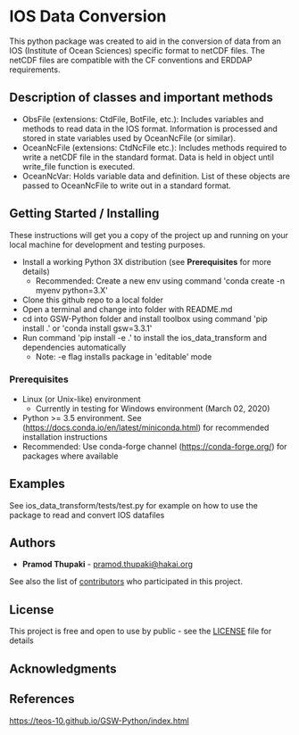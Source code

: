 # IOS Data Conversion

This python package was created to aid in the conversion of data from an IOS (Institute of Ocean Sciences) specific format to netCDF files.
The netCDF files are compatible with the CF conventions and ERDDAP requirements. 


## Description of classes and important methods
* ObsFile (extensions: CtdFile, BotFile, etc.): Includes variables and methods to read data in the IOS format. Information is processed and stored in state variables used by OceanNcFile (or similar).
* OceanNcFile (extensions: CtdNcFile etc.): Includes methods required to write a netCDF file in the standard format. Data is held in object until write_file function is executed.
* OceanNcVar: Holds variable data and definition. List of these objects are passed to OceanNcFile to write out in a standard format.

## Getting Started / Installing

These instructions will get you a copy of the project up and running on your local machine for development and testing purposes. 

* Install a working Python 3X distribution (see **Prerequisites** for more details)
  * Recommended: Create a new env using command 'conda create -n myenv python=3.X'
* Clone this github repo to a local folder
* Open a terminal and change into folder with README.md
* cd into GSW-Python folder and install toolbox using command 'pip install .' or 'conda install gsw=3.3.1'
* Run command 'pip install -e .' to install the ios_data_transform and dependencies automatically 
  * Note: -e flag installs package in 'editable' mode

### Prerequisites

* Linux (or Unix-like) environment 
  * Currently in testing for Windows environment (March 02, 2020)
* Python >= 3.5 environment. See (https://docs.conda.io/en/latest/miniconda.html) for recommended installation instructions
* Recommended: Use conda-forge channel (https://conda-forge.org/) for packages where available

## Examples

See ios_data_transform/tests/test.py for example on how to use the package to read and convert IOS datafiles 

## Authors

* **Pramod Thupaki** - pramod.thupaki@hakai.org

See also the list of [contributors](https://github.com/your/project/contributors) who participated in this project.

## License

This project is free and open to use by public - see the [LICENSE](LICENSE) file for details

## Acknowledgments

## References
https://teos-10.github.io/GSW-Python/index.html
